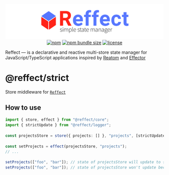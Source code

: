 <div align="center">

[![reffect logo](https://raw.githubusercontent.com/acacode/reffect/master/assets/reffect.png)](https://github.com/acacode/reffect)  
[![npm](https://img.shields.io/npm/v/@reffect/logger?style=flat-square&color=blue)](https://www.npmjs.com/package/@reffect/logger)
[![npm bundle size](https://img.shields.io/bundlephobia/minzip/@reffect/logger?style=flat-square&color=blue)](https://bundlephobia.com/result?p=@reffect/logger)
[![license](https://img.shields.io/github/license/acacode/reffect?style=flat-square&color=blue)](https://github.com/acacode/reffect)

<div align="left">

Reffect — is a declarative and reactive multi-store state manager for JavaScript/TypeScript applications inspired by [Reatom](https://github.com/artalar/reatom) and [Effector](https://github.com/zerobias/effector)

# @reffect/strict

Store middleware for [`Reffect`](https://github.com/acacode/reffect)

## How to use

```ts
import { store, effect } from "@reffect/core";
import { strictUpdate } from "@reffect/logger";

const projectsStore = store({ projects: [] }, "projects", [strictUpdate]);

const setProjects = effect(projectsStore, "projects");
// ...

setProjects(["foo", "bar"]); // state of projectsStore will update to { projects: ["foo", "bar"] }
setProjects(["foo", "bar"]); // state of projectsStore won't update because new state and current are equals
```
